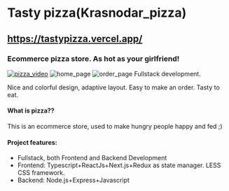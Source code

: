 # Tasty pizza(Krasnodar_pizza)
## https://tastypizza.vercel.app/
### Ecommerce pizza store. As hot as your girlfriend!

[![pizza_video](https://raw.githubusercontent.com/kolosochek/pizza/main/github/images/pizza_player.png)](https://youtu.be/jRj42xA8ZB8)
![home_page](https://raw.githubusercontent.com/kolosochek/pizza/main/github/images/pizza_main_page.png)
![order_page](https://raw.githubusercontent.com/kolosochek/pizza/main/github/images/pizza_order_page.png)
Fullstack development.

Nice and colorful design, adaptive layout. Easy to make an order. Tasty to eat.


#### What is **pizza?**?
This is an ecommerce store, used to make hungry people happy and fed ;) 


#### Project features:
* Fullstack, both Frontend and Backend Development
* Frontend: Typescript+ReactJs+Next.js+Redux as state manager. LESS CSS framework.
* Backend: Node.js+Express+Javascript

